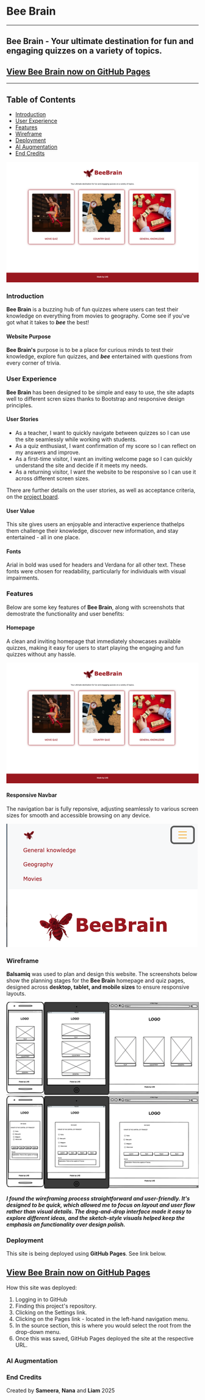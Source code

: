 # Bee Brain 

--- 

## Bee Brain - Your ultimate destination for fun and engaging quizzes on a variety of topics.

## [View Bee Brain now on GitHub Pages](https://nanamontford.github.io/bee-brain/)

---

## Table of Contents

- [Introduction](#introduction)
- [User Experience](#user-experience)
- [Features](#features)
- [Wireframe](#wireframe)
- [Deployment](#deployment)
- [AI Augmentation](#ai-augmentation)
- [End Credits](#end-credits)

![readme-homepage-screenshot](assets/images/readme-homepage-screenshot.png)

### Introduction 

**Bee Brain** is a buzzing hub of fun quizzes where users can test their knowledge on everything from movies to geography. Come see if you've got what it takes to ***bee*** the best! 

#### Website Purpose

**Bee Brain's** purpose is to be a place for curious minds to test their knowledge, explore fun quizzes, and ***bee*** entertained with questions from every corner of trivia.

### User Experience

**Bee Brain** has been designed to be simple and easy to use, the site adapts well to different scren sizes thanks to Bootstrap and responsive design principles.

#### User Stories 
- As a teacher, I want to quickly navigate between quizzes so I can use the site seamlessly while working with students.
- As a quiz enthusiast, I want confirmation of my score so I can reflect on my answers and improve.
- As a first-time visitor, I want an inviting welcome page so I can quickly understand the site and decide if it meets my needs.
- As a returning visitor, I want the website to be responsive so I can use it across different screen sizes.

There are further details on the user stories, as well as acceptance criteria, on the [project board](https://github.com/users/nanamontford/projects/4).

#### User Value

This site gives users an enjoyable and interactive experience thathelps them challenge their knowledge, discover new information, and stay entertained - all in one place.

#### Fonts 

Arial in bold was used for headers and Verdana for all other text. These fonts were chosen for readability, particularly for individuals with visual impairments. 

### Features

Below are some key features of **Bee Brain**, along with screenshots that demostrate the functionality and user benefits:

#### Homepage

A clean and inviting homepage that immediately showcases available quizzes, making it easy for users to start playing the engaging and fun quizzes without any hassle.

![readme-homepage-screenshot](assets/images/readme-homepage-screenshot.png)


#### Responsive Navbar

The navigation bar is fully reponsive, adjusting seamlessly to various screen sizes for smooth and accessible browsing on any device.

![navbar-screenshot](assets/images/navbar-screenshot.png)

### Wireframe

**Balsamiq** was used to plan and design this website. The screenshots below show the planning stages for the **Bee Brain** homepage and quiz pages, designed across **desktop, tablet, and mobile sizes** to ensure responsive layouts.

![wireframe1](assets/images/wireframe1.png)
![wireframe2](assets/images/wireframe2.png)

***I found the wireframing process straightforward and user-friendly. It's designed to be quick, which allowed me to focus on layout and user flow rather than visual details. The drag-and-drop interface made it easy to explore different ideas, and the sketch-style visuals helped keep the emphasis on functionality over design polish.***

### Deployment

This site is being deployed using **GitHub Pages**. See link below.

## [View Bee Brain now on GitHub Pages](https://nanamontford.github.io/bee-brain/)

How this site was deployed:

1. Logging in to GitHub
2. Finding this project's repository.
3. Clicking on the Settings link.
4. Clicking on the Pages link - located in the left-hand navigation menu.
5. In the source section, this is where you would select the root from the drop-down menu.
6. Once this was saved, GitHub Pages deployed the site at the respective URL.

### AI Augmentation
<!-- talk about how it was used to assist in debugging errors, logo generation/creation, give suggested corrections with explinations, optimise code for performance & UX/UI, help the learning & development process + workflow -->

### End Credits

Created by **Sameera**, **Nana** and **Liam** 2025